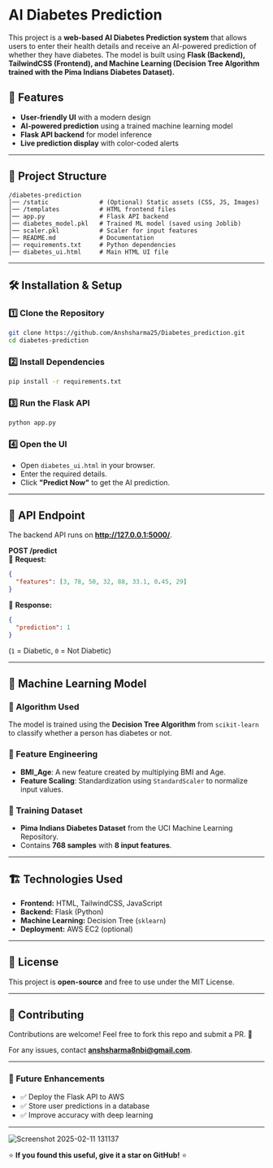 # AI Diabetes Prediction

This project is a **web-based AI Diabetes Prediction system** that allows users to enter their health details and receive an AI-powered prediction of whether they have diabetes. The model is built using **Flask (Backend), TailwindCSS (Frontend), and Machine Learning (Decision Tree Algorithm trained with the Pima Indians Diabetes Dataset).**

## 🚀 Features
- **User-friendly UI** with a modern design
- **AI-powered prediction** using a trained machine learning model
- **Flask API backend** for model inference
- **Live prediction display** with color-coded alerts

---

## 📂 Project Structure
```
/diabetes-prediction
│── /static              # (Optional) Static assets (CSS, JS, Images)
│── /templates           # HTML frontend files
│── app.py               # Flask API backend
│── diabetes_model.pkl   # Trained ML model (saved using Joblib)
│── scaler.pkl           # Scaler for input features
│── README.md            # Documentation
│── requirements.txt     # Python dependencies
│── diabetes_ui.html     # Main HTML UI file
```

---

## 🛠️ Installation & Setup
### 1️⃣ Clone the Repository
```sh
git clone https://github.com/Anshsharma25/Diabetes_prediction.git
cd diabetes-prediction
```

### 2️⃣ Install Dependencies
```sh
pip install -r requirements.txt
```

### 3️⃣ Run the Flask API
```sh
python app.py
```

### 4️⃣ Open the UI
- Open `diabetes_ui.html` in your browser.
- Enter the required details.
- Click **"Predict Now"** to get the AI prediction.

---

## 🔬 API Endpoint
The backend API runs on **http://127.0.0.1:5000/**.

**POST /predict**  
📌 **Request:**
```json
{
  "features": [3, 78, 50, 32, 88, 33.1, 0.45, 29]
}
```
📌 **Response:**
```json
{
  "prediction": 1
}
```
(`1` = Diabetic, `0` = Not Diabetic)

---

## 🤖 Machine Learning Model
### 🔹 Algorithm Used
The model is trained using the **Decision Tree Algorithm** from `scikit-learn` to classify whether a person has diabetes or not.

### 🔹 Feature Engineering
- **BMI_Age**: A new feature created by multiplying BMI and Age.
- **Feature Scaling**: Standardization using `StandardScaler` to normalize input values.

### 🔹 Training Dataset
- **Pima Indians Diabetes Dataset** from the UCI Machine Learning Repository.
- Contains **768 samples** with **8 input features**.

---

## 🏗️ Technologies Used
- **Frontend:** HTML, TailwindCSS, JavaScript
- **Backend:** Flask (Python)
- **Machine Learning:** Decision Tree (`sklearn`)
- **Deployment:** AWS EC2 (optional)

---

## 📜 License
This project is **open-source** and free to use under the MIT License.

---

## 🤝 Contributing
Contributions are welcome! Feel free to fork this repo and submit a PR. 🚀

For any issues, contact **anshsharma8nbi@gmail.com**.

---

### 🎯 Future Enhancements
- ✅ Deploy the Flask API to AWS
- ✅ Store user predictions in a database
- ✅ Improve accuracy with deep learning

---
![Screenshot 2025-02-11 131137](https://github.com/user-attachments/assets/086cd4e9-07f7-49c7-8b3e-9adc5c0c0c29)

⭐ **If you found this useful, give it a star on GitHub!** ⭐

